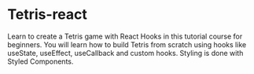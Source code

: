 # Tetris-react
Learn to create a Tetris game with React Hooks in this tutorial course for beginners. You will learn how to build Tetris from scratch using hooks like useState, useEffect, useCallback and custom hooks. Styling is done with Styled Components.
